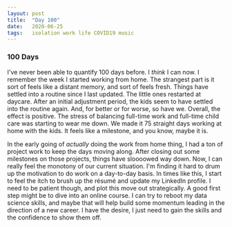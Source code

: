 ```yaml
---
layout: post
title:  "Day 100"
date:   2020-06-25
tags:   isolation work life COVID19 music
---
```

### 100 Days

I've never been able to quantify 100 days before. I _think_ I can now. I remember the week I started working from home. The strangest part is it sort of feels like a distant memory, and sort of feels fresh. Things have settled into a routine since I last updated. The little ones restarted at daycare. After an initial adjustment period, the kids seem to have settled into the routine again. And, for better or for worse, so have we. Overall, the effect is positive. The stress of balancing full-time work and full-time child care was starting to wear me down. We made it 75 straight days working at home with the kids. It feels like a milestone, and you know, maybe it is.

In the early going of _actually_ doing the work from home thing, I had a ton of project work to keep the days moving along. After closing out some milestones on those projects, things have sloooowed way down. Now, I can really feel the monotony of our current situation. I'm finding it hard to drum up the motivation to do work on a day-to-day basis. In times like this, I start to feel the itch to brush up the résumé and update my LinkedIn profile. I need to be patient though, and plot this move out strategically. A good first step might be to dive into an online course. I can try to reboot my data science skills, and maybe that will help build some momentum leading in the direction of a new career. I have the desire, I just need to gain the skills and the confidence to show them off.
